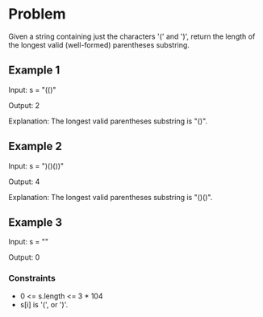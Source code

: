 # Problem

Given a string containing just the characters '(' and ')', return the length of the longest valid (well-formed) parentheses substring.

## Example 1

Input: s = "(()"

Output: 2

Explanation: The longest valid parentheses substring is "()".

## Example 2

Input: s = ")()())"

Output: 4

Explanation: The longest valid parentheses substring is "()()".

## Example 3

Input: s = ""

Output: 0
 
### Constraints

- 0 <= s.length <= 3 * 104
- s[i] is '(', or ')'.
